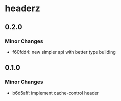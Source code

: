# headerz

## 0.2.0

### Minor Changes

- f60fdd4: new simpler api with better type building

## 0.1.0

### Minor Changes

- b6d5aff: implement cache-control header
